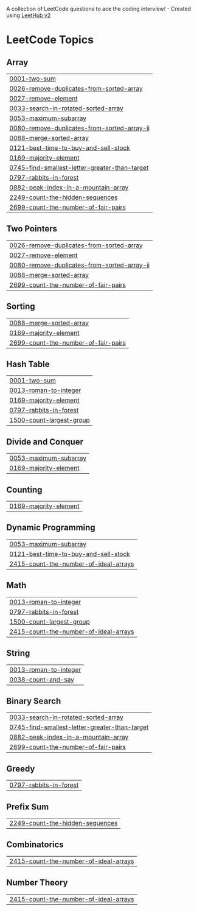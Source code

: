 A collection of LeetCode questions to ace the coding interview! - Created using [LeetHub v2](https://github.com/arunbhardwaj/LeetHub-2.0)
<!---LeetCode Topics Start-->
# LeetCode Topics
## Array
|  |
| ------- |
| [0001-two-sum](https://github.com/HimanshuBungla/LeetCode/tree/master/0001-two-sum) |
| [0026-remove-duplicates-from-sorted-array](https://github.com/HimanshuBungla/LeetCode/tree/master/0026-remove-duplicates-from-sorted-array) |
| [0027-remove-element](https://github.com/HimanshuBungla/LeetCode/tree/master/0027-remove-element) |
| [0033-search-in-rotated-sorted-array](https://github.com/HimanshuBungla/LeetCode/tree/master/0033-search-in-rotated-sorted-array) |
| [0053-maximum-subarray](https://github.com/HimanshuBungla/LeetCode/tree/master/0053-maximum-subarray) |
| [0080-remove-duplicates-from-sorted-array-ii](https://github.com/HimanshuBungla/LeetCode/tree/master/0080-remove-duplicates-from-sorted-array-ii) |
| [0088-merge-sorted-array](https://github.com/HimanshuBungla/LeetCode/tree/master/0088-merge-sorted-array) |
| [0121-best-time-to-buy-and-sell-stock](https://github.com/HimanshuBungla/LeetCode/tree/master/0121-best-time-to-buy-and-sell-stock) |
| [0169-majority-element](https://github.com/HimanshuBungla/LeetCode/tree/master/0169-majority-element) |
| [0745-find-smallest-letter-greater-than-target](https://github.com/HimanshuBungla/LeetCode/tree/master/0745-find-smallest-letter-greater-than-target) |
| [0797-rabbits-in-forest](https://github.com/HimanshuBungla/LeetCode/tree/master/0797-rabbits-in-forest) |
| [0882-peak-index-in-a-mountain-array](https://github.com/HimanshuBungla/LeetCode/tree/master/0882-peak-index-in-a-mountain-array) |
| [2249-count-the-hidden-sequences](https://github.com/HimanshuBungla/LeetCode/tree/master/2249-count-the-hidden-sequences) |
| [2699-count-the-number-of-fair-pairs](https://github.com/HimanshuBungla/LeetCode/tree/master/2699-count-the-number-of-fair-pairs) |
## Two Pointers
|  |
| ------- |
| [0026-remove-duplicates-from-sorted-array](https://github.com/HimanshuBungla/LeetCode/tree/master/0026-remove-duplicates-from-sorted-array) |
| [0027-remove-element](https://github.com/HimanshuBungla/LeetCode/tree/master/0027-remove-element) |
| [0080-remove-duplicates-from-sorted-array-ii](https://github.com/HimanshuBungla/LeetCode/tree/master/0080-remove-duplicates-from-sorted-array-ii) |
| [0088-merge-sorted-array](https://github.com/HimanshuBungla/LeetCode/tree/master/0088-merge-sorted-array) |
| [2699-count-the-number-of-fair-pairs](https://github.com/HimanshuBungla/LeetCode/tree/master/2699-count-the-number-of-fair-pairs) |
## Sorting
|  |
| ------- |
| [0088-merge-sorted-array](https://github.com/HimanshuBungla/LeetCode/tree/master/0088-merge-sorted-array) |
| [0169-majority-element](https://github.com/HimanshuBungla/LeetCode/tree/master/0169-majority-element) |
| [2699-count-the-number-of-fair-pairs](https://github.com/HimanshuBungla/LeetCode/tree/master/2699-count-the-number-of-fair-pairs) |
## Hash Table
|  |
| ------- |
| [0001-two-sum](https://github.com/HimanshuBungla/LeetCode/tree/master/0001-two-sum) |
| [0013-roman-to-integer](https://github.com/HimanshuBungla/LeetCode/tree/master/0013-roman-to-integer) |
| [0169-majority-element](https://github.com/HimanshuBungla/LeetCode/tree/master/0169-majority-element) |
| [0797-rabbits-in-forest](https://github.com/HimanshuBungla/LeetCode/tree/master/0797-rabbits-in-forest) |
| [1500-count-largest-group](https://github.com/HimanshuBungla/LeetCode/tree/master/1500-count-largest-group) |
## Divide and Conquer
|  |
| ------- |
| [0053-maximum-subarray](https://github.com/HimanshuBungla/LeetCode/tree/master/0053-maximum-subarray) |
| [0169-majority-element](https://github.com/HimanshuBungla/LeetCode/tree/master/0169-majority-element) |
## Counting
|  |
| ------- |
| [0169-majority-element](https://github.com/HimanshuBungla/LeetCode/tree/master/0169-majority-element) |
## Dynamic Programming
|  |
| ------- |
| [0053-maximum-subarray](https://github.com/HimanshuBungla/LeetCode/tree/master/0053-maximum-subarray) |
| [0121-best-time-to-buy-and-sell-stock](https://github.com/HimanshuBungla/LeetCode/tree/master/0121-best-time-to-buy-and-sell-stock) |
| [2415-count-the-number-of-ideal-arrays](https://github.com/HimanshuBungla/LeetCode/tree/master/2415-count-the-number-of-ideal-arrays) |
## Math
|  |
| ------- |
| [0013-roman-to-integer](https://github.com/HimanshuBungla/LeetCode/tree/master/0013-roman-to-integer) |
| [0797-rabbits-in-forest](https://github.com/HimanshuBungla/LeetCode/tree/master/0797-rabbits-in-forest) |
| [1500-count-largest-group](https://github.com/HimanshuBungla/LeetCode/tree/master/1500-count-largest-group) |
| [2415-count-the-number-of-ideal-arrays](https://github.com/HimanshuBungla/LeetCode/tree/master/2415-count-the-number-of-ideal-arrays) |
## String
|  |
| ------- |
| [0013-roman-to-integer](https://github.com/HimanshuBungla/LeetCode/tree/master/0013-roman-to-integer) |
| [0038-count-and-say](https://github.com/HimanshuBungla/LeetCode/tree/master/0038-count-and-say) |
## Binary Search
|  |
| ------- |
| [0033-search-in-rotated-sorted-array](https://github.com/HimanshuBungla/LeetCode/tree/master/0033-search-in-rotated-sorted-array) |
| [0745-find-smallest-letter-greater-than-target](https://github.com/HimanshuBungla/LeetCode/tree/master/0745-find-smallest-letter-greater-than-target) |
| [0882-peak-index-in-a-mountain-array](https://github.com/HimanshuBungla/LeetCode/tree/master/0882-peak-index-in-a-mountain-array) |
| [2699-count-the-number-of-fair-pairs](https://github.com/HimanshuBungla/LeetCode/tree/master/2699-count-the-number-of-fair-pairs) |
## Greedy
|  |
| ------- |
| [0797-rabbits-in-forest](https://github.com/HimanshuBungla/LeetCode/tree/master/0797-rabbits-in-forest) |
## Prefix Sum
|  |
| ------- |
| [2249-count-the-hidden-sequences](https://github.com/HimanshuBungla/LeetCode/tree/master/2249-count-the-hidden-sequences) |
## Combinatorics
|  |
| ------- |
| [2415-count-the-number-of-ideal-arrays](https://github.com/HimanshuBungla/LeetCode/tree/master/2415-count-the-number-of-ideal-arrays) |
## Number Theory
|  |
| ------- |
| [2415-count-the-number-of-ideal-arrays](https://github.com/HimanshuBungla/LeetCode/tree/master/2415-count-the-number-of-ideal-arrays) |
<!---LeetCode Topics End-->